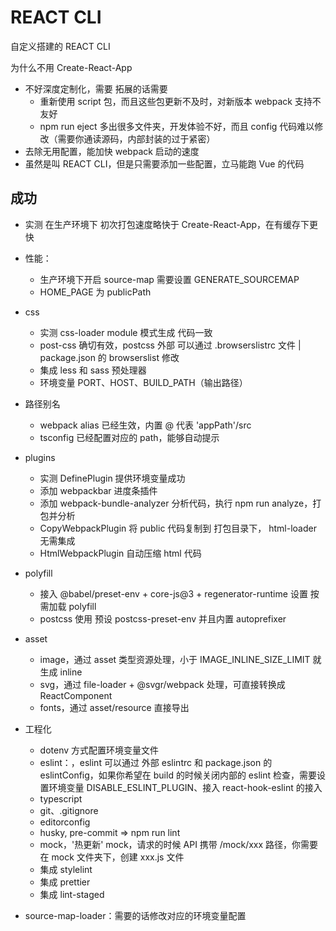# REACT CLI

自定义搭建的 REACT CLI

为什么不用 Create-React-App

- 不好深度定制化，需要 拓展的话需要
  - 重新使用 script 包，而且这些包更新不及时，对新版本 webpack 支持不友好
  - npm run eject 多出很多文件夹，开发体验不好，而且 config 代码难以修改（需要你通读源码，内部封装的过于紧密）
- 去除无用配置，能加快 webpack 启动的速度
- 虽然是叫 REACT CLI，但是只需要添加一些配置，立马能跑 Vue 的代码

## 成功

- 实测 在生产环境下 初次打包速度略快于 Create-React-App，在有缓存下更快
- 性能：

  - 生产环境下开启 source-map 需要设置 GENERATE_SOURCEMAP
  - HOME_PAGE 为 publicPath

- css

  - 实测 css-loader module 模式生成 代码一致
  - post-css 确切有效，postcss 外部 可以通过 .browserslistrc 文件 | package.json 的 browserslist 修改
  - 集成 less 和 sass 预处理器
  - 环境变量 PORT、HOST、BUILD_PATH（输出路径）

- 路径别名

  - webpack alias 已经生效，内置 @ 代表 'appPath'/src
  - tsconfig 已经配置对应的 path，能够自动提示

- plugins

  - 实测 DefinePlugin 提供环境变量成功
  - 添加 webpackbar 进度条插件
  - 添加 webpack-bundle-analyzer 分析代码，执行 npm run analyze，打包并分析
  - CopyWebpackPlugin 将 public 代码复制到 打包目录下， html-loader 无需集成
  - HtmlWebpackPlugin 自动压缩 html 代码

- polyfill

  - 接入 @babel/preset-env + core-js@3 + regenerator-runtime 设置 按需加载 polyfill
  - postcss 使用 预设 postcss-preset-env 并且内置 autoprefixer

- asset

  - image，通过 asset 类型资源处理，小于 IMAGE_INLINE_SIZE_LIMIT 就生成 inline
  - svg，通过 file-loader + @svgr/webpack 处理，可直接转换成 ReactComponent
  - fonts，通过 asset/resource 直接导出

- 工程化

  - dotenv 方式配置环境变量文件
  - eslint：，eslint 可以通过 外部 eslintrc 和 package.json 的 eslintConfig，如果你希望在 build 的时候关闭内部的 eslint 检查，需要设置环境变量 DISABLE_ESLINT_PLUGIN、接入 react-hook-eslint 的接入
  - typescript
  - git、.gitignore
  - editorconfig
  - husky, pre-commit => npm run lint
  - mock，'热更新' mock，请求的时候 API 携带 /mock/xxx 路径，你需要在 mock 文件夹下，创建 xxx.js 文件
  - 集成 stylelint
  - 集成 prettier
  - 集成 lint-staged

- source-map-loader：需要的话修改对应的环境变量配置
